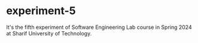 # experiment-5
It's the fifth experiment of Software Engineering Lab course in Spring 2024 at Sharif University of Technology.
